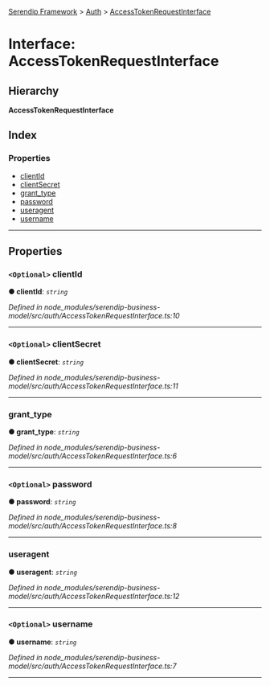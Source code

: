 [Serendip Framework](../README.md) > [Auth](../modules/auth.md) > [AccessTokenRequestInterface](../interfaces/auth.accesstokenrequestinterface.md)

# Interface: AccessTokenRequestInterface

## Hierarchy

**AccessTokenRequestInterface**

## Index

### Properties

* [clientId](auth.accesstokenrequestinterface.md#clientid)
* [clientSecret](auth.accesstokenrequestinterface.md#clientsecret)
* [grant_type](auth.accesstokenrequestinterface.md#grant_type)
* [password](auth.accesstokenrequestinterface.md#password)
* [useragent](auth.accesstokenrequestinterface.md#useragent)
* [username](auth.accesstokenrequestinterface.md#username)

---

## Properties

<a id="clientid"></a>

### `<Optional>` clientId

**● clientId**: *`string`*

*Defined in node_modules/serendip-business-model/src/auth/AccessTokenRequestInterface.ts:10*

___
<a id="clientsecret"></a>

### `<Optional>` clientSecret

**● clientSecret**: *`string`*

*Defined in node_modules/serendip-business-model/src/auth/AccessTokenRequestInterface.ts:11*

___
<a id="grant_type"></a>

###  grant_type

**● grant_type**: *`string`*

*Defined in node_modules/serendip-business-model/src/auth/AccessTokenRequestInterface.ts:6*

___
<a id="password"></a>

### `<Optional>` password

**● password**: *`string`*

*Defined in node_modules/serendip-business-model/src/auth/AccessTokenRequestInterface.ts:8*

___
<a id="useragent"></a>

###  useragent

**● useragent**: *`string`*

*Defined in node_modules/serendip-business-model/src/auth/AccessTokenRequestInterface.ts:12*

___
<a id="username"></a>

### `<Optional>` username

**● username**: *`string`*

*Defined in node_modules/serendip-business-model/src/auth/AccessTokenRequestInterface.ts:7*

___

